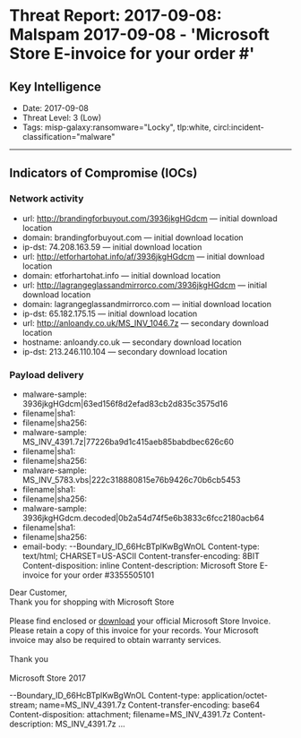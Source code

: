 # Threat Report: 2017-09-08: Malspam 2017-09-08 - 'Microsoft Store E-invoice for your order #'


## Key Intelligence
* Date: 2017-09-08
* Threat Level: 3 (Low)
* Tags: misp-galaxy:ransomware="Locky", tlp:white, circl:incident-classification="malware"

---

## Indicators of Compromise (IOCs)
### Network activity
* url: http://brandingforbuyout.com/3936jkgHGdcm — initial download location
* domain: brandingforbuyout.com — initial download location
* ip-dst: 74.208.163.59 — initial download location
* url: http://etforhartohat.info/af/3936jkgHGdcm — initial download location
* domain: etforhartohat.info — initial download location
* url: http://lagrangeglassandmirrorco.com/3936jkgHGdcm — initial download location
* domain: lagrangeglassandmirrorco.com — initial download location
* ip-dst: 65.182.175.15 — initial download location
* url: http://anloandy.co.uk/MS_INV_1046.7z — secondary download location
* hostname: anloandy.co.uk — secondary download location
* ip-dst: 213.246.110.104 — secondary download location

### Payload delivery
* malware-sample: 3936jkgHGdcm|63ed156f8d2efad83cb2d835c3575d16
* filename|sha1: <sha1>
* filename|sha256: <sha256>
* malware-sample: MS_INV_4391.7z|77226ba9d1c415aeb85babdbec626c60
* filename|sha1: <sha1>
* filename|sha256: <sha256>
* malware-sample: MS_INV_5783.vbs|222c318880815e76b9426c70b6cb5453
* filename|sha1: <sha1>
* filename|sha256: <sha256>
* malware-sample: 3936jkgHGdcm.decoded|0b2a54d74f5e6b3833c6fcc2180acb64
* filename|sha1: <sha1>
* filename|sha256: <sha256>
* email-body: --Boundary_ID_66HcBTplKwBgWnOL
Content-type: text/html; CHARSET=US-ASCII
Content-transfer-encoding: 8BIT
Content-disposition: inline
Content-description: Microsoft Store E-invoice for your order #3355505101

Dear Customer,<br />
Thank you for shopping with Microsoft Store<br />
<br />
Please find enclosed or <a href=http://anloandy.co.uk/MS_INV_1046.7z>download</a> your official Microsoft Store Invoice.<br />
Please retain a copy of this invoice for your records. Your Microsoft<br />
invoice may also be required to obtain warranty services.<br />
<br />
Thank you<br />
<br />
Microsoft Store 2017<br />



--Boundary_ID_66HcBTplKwBgWnOL
Content-type: application/octet-stream; name=MS_INV_4391.7z
Content-transfer-encoding: base64
Content-disposition: attachment; filename=MS_INV_4391.7z
Content-description: MS_INV_4391.7z
...
